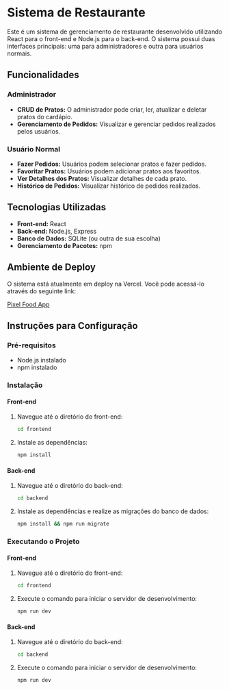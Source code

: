 # Sistema de Restaurante

Este é um sistema de gerenciamento de restaurante desenvolvido utilizando React para o front-end e Node.js para o back-end. O sistema possui duas interfaces principais: uma para administradores e outra para usuários normais.

## Funcionalidades

### Administrador

- **CRUD de Pratos:** O administrador pode criar, ler, atualizar e deletar pratos do cardápio.
- **Gerenciamento de Pedidos:** Visualizar e gerenciar pedidos realizados pelos usuários.

### Usuário Normal

- **Fazer Pedidos:** Usuários podem selecionar pratos e fazer pedidos.
- **Favoritar Pratos:** Usuários podem adicionar pratos aos favoritos.
- **Ver Detalhes dos Pratos:** Visualizar detalhes de cada prato.
- **Histórico de Pedidos:** Visualizar histórico de pedidos realizados.

## Tecnologias Utilizadas

- **Front-end:** React
- **Back-end:** Node.js, Express
- **Banco de Dados:** SQLite (ou outra de sua escolha)
- **Gerenciamento de Pacotes:** npm

## Ambiente de Deploy

O sistema está atualmente em deploy na Vercel. Você pode acessá-lo através do seguinte link:

[Pixel Food App](https://pixel-food-app.vercel.app/)

## Instruções para Configuração

### Pré-requisitos

- Node.js instalado
- npm instalado

### Instalação

#### Front-end

1. Navegue até o diretório do front-end:
   ```sh
   cd frontend
   ```
2. Instale as dependências:
   ```sh
   npm install
   ```

#### Back-end

1. Navegue até o diretório do back-end:
   ```sh
   cd backend
   ```
2. Instale as dependências e realize as migrações do banco de dados:
   ```sh
   npm install && npm run migrate
   ```

### Executando o Projeto

#### Front-end

1. Navegue até o diretório do front-end:
   ```sh
   cd frontend
   ```
2. Execute o comando para iniciar o servidor de desenvolvimento:
   ```sh
   npm run dev
   ```

#### Back-end

1. Navegue até o diretório do back-end:
   ```sh
   cd backend
   ```
2. Execute o comando para iniciar o servidor de desenvolvimento:
   ```sh
   npm run dev
   ```
